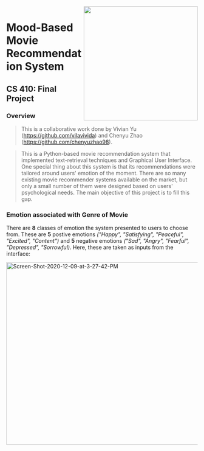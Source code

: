 <img src="https://lionbridge.ai/wp-content/uploads/2020/09/2020-09-17_movie-recommendation-system.jpg" width="300" align="right" />

# Mood-Based Movie Recommendation System
## CS 410: Final Project 

### Overview
> This is a collaborative work done by Vivian Yu (https://github.com/vilavivida) and Chenyu Zhao (https://github.com/chenyuzhao98). 

> This is a Python-based movie recommendation system that implemented text-retrieval techniques and Graphical User Interface. One special thing about this system is that its recommendations were tailored around users' emotion of the moment. There are so many existing movie recommender systems available on the market, but only a small number of them were designed based on users' psychological needs. The main objective of this project is to fill this gap. <br>

### Emotion associated with Genre of Movie

There are **8** classes of emotion the system presented to users to choose from. These are **5** postive emotions *("Happy", "Satisfying", "Peaceful", "Excited", "Content")* and **5** negative emotions *("Sad", "Angry", "Fearful", "Depressed", "Sorrowful)*. Here, these are taken as inputs from the interface: 

<a href='https://postimg.cc/ns710phP' target='_blank'><img src='https://i.postimg.cc/s2H0f2ds/Screen-Shot-2020-12-09-at-3-27-42-PM.png' border='0' width="640" height="480" alt='Screen-Shot-2020-12-09-at-3-27-42-PM' align="center" /></a><br /><a href='https://postimages.org/app' />
